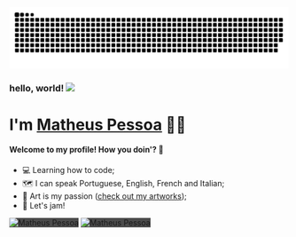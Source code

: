 ![github contribution grid snake animation](https://raw.githubusercontent.com/Platane/Platane/output/github-contribution-grid-snake.svg)

### hello, world! <img src="https://raw.githubusercontent.com/MartinHeinz/MartinHeinz/master/wave.gif" width="30px">
# I'm <a href = "https://matt-pessoa.github.io/" target="_blank"> Matheus Pessoa</a> 👨‍💻

#### Welcome to my profile! How you doin'? 🤝
- 💻 Learning how to code;
- 🗺️ I can speak Portuguese, English, French and Italian;
- 🎨 Art is my passion ([check out my artworks](https://instagram.com/mattabacate));
- 🎹 Let's jam!

<p align="left">
  <img height="152em"
       src="https://github-readme-stats.vercel.app/api?username=matt-pessoa&show_icons=true"
       alt="Matheus Pessoa" 
       style="background: rgb(0, 0, 0) transparent; background: rgba(0, 0, 0, 0.7);">
  <img height="152em"
       src="https://github-readme-stats.vercel.app/api/top-langs/?username=matt-pessoa&layout=compact" 
       alt="Matheus Pessoa"
       style="background: rgb(0, 0, 0) transparent; background: rgba(0, 0, 0, 0.7);" />
</p>
